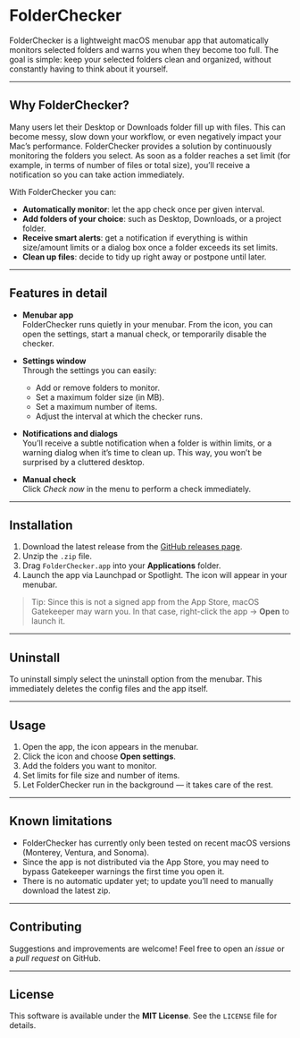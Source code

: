 # FolderChecker

FolderChecker is a lightweight macOS menubar app that automatically monitors selected folders and warns you when they become too full. The goal is simple: keep your selected folders clean and organized, without constantly having to think about it yourself.

---

## Why FolderChecker?

Many users let their Desktop or Downloads folder fill up with files. This can become messy, slow down your workflow, or even negatively impact your Mac’s performance. FolderChecker provides a solution by continuously monitoring the folders you select. As soon as a folder reaches a set limit (for example, in terms of number of files or total size), you’ll receive a notification so you can take action immediately.

With FolderChecker you can:

- **Automatically monitor**: let the app check once per given interval.
- **Add folders of your choice**: such as Desktop, Downloads, or a project folder.
- **Receive smart alerts**: get a notification if everything is within size/amount limits or a dialog box once a folder exceeds its set limits.
- **Clean up files**: decide to tidy up right away or postpone until later.

---

## Features in detail

- **Menubar app**  
  FolderChecker runs quietly in your menubar. From the icon, you can open the settings, start a manual check, or temporarily disable the checker.

- **Settings window**  
  Through the settings you can easily:

  - Add or remove folders to monitor.
  - Set a maximum folder size (in MB).
  - Set a maximum number of items.
  - Adjust the interval at which the checker runs.

- **Notifications and dialogs**  
  You’ll receive a subtle notification when a folder is within limits, or a warning dialog when it’s time to clean up. This way, you won’t be surprised by a cluttered desktop.

- **Manual check**  
  Click _Check now_ in the menu to perform a check immediately.

<!-- - **Automatic disabling**
  If no folders are selected, the checker stops automatically. This is reflected in the menubar icon right away. -->

---

## Installation

1. Download the latest release from the [GitHub releases page](https://github.com/).
2. Unzip the `.zip` file.
3. Drag `FolderChecker.app` into your **Applications** folder.
4. Launch the app via Launchpad or Spotlight. The icon will appear in your menubar.

> Tip: Since this is not a signed app from the App Store, macOS Gatekeeper may warn you. In that case, right-click the app → **Open** to launch it.

---

## Uninstall

To uninstall simply select the uninstall option from the menubar. This immediately deletes the config files and the app itself.

---

## Usage

1. Open the app, the icon appears in the menubar.
2. Click the icon and choose **Open settings**.
3. Add the folders you want to monitor.
4. Set limits for file size and number of items.
5. Let FolderChecker run in the background — it takes care of the rest.

---

## Known limitations

- FolderChecker has currently only been tested on recent macOS versions (Monterey, Ventura, and Sonoma).
- Since the app is not distributed via the App Store, you may need to bypass Gatekeeper warnings the first time you open it.
- There is no automatic updater yet; to update you’ll need to manually download the latest zip.

---

## Contributing

Suggestions and improvements are welcome! Feel free to open an _issue_ or a _pull request_ on GitHub.

---

## License

This software is available under the **MIT License**. See the `LICENSE` file for details.
